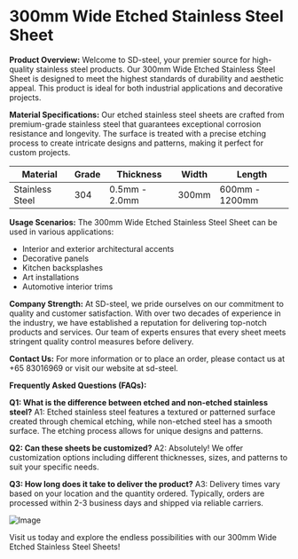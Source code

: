 # 300mm Wide Etched Stainless Steel Sheet

**Product Overview:**
Welcome to SD-steel, your premier source for high-quality stainless steel products. Our 300mm Wide Etched Stainless Steel Sheet is designed to meet the highest standards of durability and aesthetic appeal. This product is ideal for both industrial applications and decorative projects.

**Material Specifications:**
Our etched stainless steel sheets are crafted from premium-grade stainless steel that guarantees exceptional corrosion resistance and longevity. The surface is treated with a precise etching process to create intricate designs and patterns, making it perfect for custom projects.

| **Material** | **Grade** | **Thickness** | **Width** | **Length** |
|--------------|-----------|---------------|-----------|------------|
| Stainless Steel | 304 | 0.5mm - 2.0mm | 300mm | 600mm - 1200mm |

**Usage Scenarios:**
The 300mm Wide Etched Stainless Steel Sheet can be used in various applications:
- Interior and exterior architectural accents
- Decorative panels
- Kitchen backsplashes
- Art installations
- Automotive interior trims

**Company Strength:**
At SD-steel, we pride ourselves on our commitment to quality and customer satisfaction. With over two decades of experience in the industry, we have established a reputation for delivering top-notch products and services. Our team of experts ensures that every sheet meets stringent quality control measures before delivery.

**Contact Us:**
For more information or to place an order, please contact us at +65 83016969 or visit our website at  sd-steel.

**Frequently Asked Questions (FAQs):**

**Q1: What is the difference between etched and non-etched stainless steel?**
A1: Etched stainless steel features a textured or patterned surface created through chemical etching, while non-etched steel has a smooth surface. The etching process allows for unique designs and patterns.

**Q2: Can these sheets be customized?**
A2: Absolutely! We offer customization options including different thicknesses, sizes, and patterns to suit your specific needs.

**Q3: How long does it take to deliver the product?**
A3: Delivery times vary based on your location and the quantity ordered. Typically, orders are processed within 2-3 business days and shipped via reliable carriers.

![Image](https://github.com/user-attachments/assets/2567258e-e124-4816-932d-1809bd27ef0b)

Visit us today and explore the endless possibilities with our 300mm Wide Etched Stainless Steel Sheets!